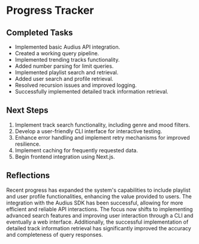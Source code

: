 # Progress Tracker

## Completed Tasks

- Implemented basic Audius API integration.
- Created a working query pipeline.
- Implemented trending tracks functionality.
- Added number parsing for limit queries.
- Implemented playlist search and retrieval.
- Added user search and profile retrieval.
- Resolved recursion issues and improved logging.
- Successfully implemented detailed track information retrieval.

## Next Steps

1. Implement track search functionality, including genre and mood filters.
2. Develop a user-friendly CLI interface for interactive testing.
3. Enhance error handling and implement retry mechanisms for improved resilience.
4. Implement caching for frequently requested data.
5. Begin frontend integration using Next.js.

## Reflections

Recent progress has expanded the system's capabilities to include playlist and user profile functionalities, enhancing the value provided to users. The integration with the Audius SDK has been successful, allowing for more efficient and reliable API interactions. The focus now shifts to implementing advanced search features and improving user interaction through a CLI and eventually a web interface. Additionally, the successful implementation of detailed track information retrieval has significantly improved the accuracy and completeness of query responses.
